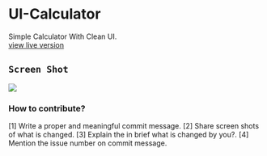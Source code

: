 # UI-Calculator
Simple Calculator With Clean UI.
<br>
<a href="https://code-recursion.github.io/UI-Calculator">view live version</a>
## `Screen Shot`
<img src="ScreenShot/C.JPG">

### How to contribute?
\[1] Write a proper and meaningful commit message.
\[2] Share screen shots of what is changed.
\[3] Explain the in brief what is changed by you?.
\[4] Mention the issue number on commit message.
